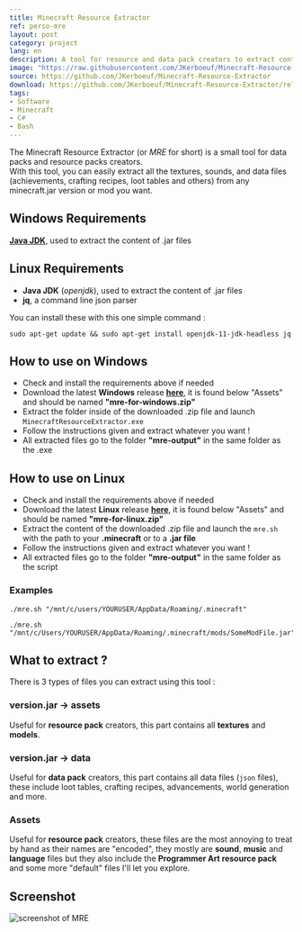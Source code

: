 ```yaml
---
title: Minecraft Resource Extractor
ref: perso-mre
layout: post
category: project
lang: en
description: A tool for resource and data pack creators to extract contents from Minecraft's jar files and assets
image: "https://raw.githubusercontent.com/JKerboeuf/Minecraft-Resource-Extractor/main/mre%20banner%20512.webp"
source: https://github.com/JKerboeuf/Minecraft-Resource-Extractor
download: https://github.com/JKerboeuf/Minecraft-Resource-Extractor/releases/latest
tags:
- Software
- Minecraft
- C#
- Bash
---
```


The Minecraft Resource Extractor (or *MRE* for short) is a small tool for data packs and resource packs creators.  
With this tool, you can easily extract all the textures, sounds, and data files (achievements, crafting recipes, loot tables and others) from any minecraft.jar version or mod you want.

## Windows Requirements

**[Java JDK](https://www.oracle.com/java/technologies/downloads/)**, used to extract the content of .jar files

## Linux Requirements

- **Java JDK** (*openjdk*), used to extract the content of .jar files
- **jq**, a command line json parser

You can install these with this one simple command :

```Shell
sudo apt-get update && sudo apt-get install openjdk-11-jdk-headless jq
```

## How to use on Windows

- Check and install the requirements above if needed
- Download the latest **Windows** release **[here](https://github.com/JKerboeuf/Minecraft-Resource-Extractor/releases/latest)**, it is found below "Assets" and should be named **"mre-for-windows.zip"**
- Extract the folder inside of the downloaded .zip file and launch `MinecraftResourceExtractor.exe`
- Follow the instructions given and extract whatever you want !
- All extracted files go to the folder **"mre-output"** in the same folder as the .exe

## How to use on Linux

- Check and install the requirements above if needed
- Download the latest **Linux** release **[here](https://github.com/JKerboeuf/Minecraft-Resource-Extractor/releases/latest)**, it is found below "Assets" and should be named **"mre-for-linux.zip"**
- Extract the content of the downloaded .zip file and launch the `mre.sh` with the path to your **.minecraft** or to a **.jar file**
- Follow the instructions given and extract whatever you want !
- All extracted files go to the folder **"mre-output"** in the same folder as the script

### Examples

```Shell
./mre.sh "/mnt/c/users/YOURUSER/AppData/Roaming/.minecraft"
```

```Shell
./mre.sh "/mnt/c/Users/YOURUSER/AppData/Roaming/.minecraft/mods/SomeModFile.jar"
```

## What to extract ?

There is 3 types of files you can extract using this tool :

### version.jar -> assets

Useful for **resource pack** creators, this part contains all **textures** and **models**.

### version.jar -> data

Useful for **data pack** creators, this part contains all data files (`json` files), these include loot tables, crafting recipes, advancements, world generation and more.

### Assets

Useful for **resource pack** creators, these files are the most annoying to treat by hand as their names are "encoded", they mostly are **sound**, **music** and **language** files but they also include the **Programmer Art resource pack** and some more "default" files I'll let you explore.

## Screenshot

![screenshot of MRE](https://i.imgur.com/1pqQNQH.png)
